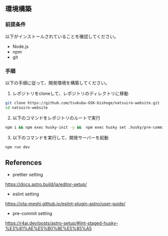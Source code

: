 ## 環境構築

### 前提条件

以下がインストールされていることを確認してください。

- Node.js
- npm
- git

### 手順

以下の手順に従って、開発環境を構築してください。

1. レポジトリをcloneして、レポジトリのディレクトリに移動

```sh
git clone https://github.com/tsukuba-GSK-bishoge/natsuiro-website.git
cd natsuiro-website
```

2. 以下のコマンドをレポジトリのルートで実行

```sh
npm i && npm exec husky-init -y &&  npm exec husky set .husky/pre-commit "npm exec lint-staged"
```

3. 以下のコマンドを実行して、開発サーバーを起動

```sh
npm run dev
```

## References

- prettier setting

https://docs.astro.build/ja/editor-setup/

- eslint setting

https://ota-meshi.github.io/eslint-plugin-astro/user-guide/

- pre-commit setting

https://r4ai.dev/posts/astro-setup/#lint-staged-husky-%E3%81%AE%E5%B0%8E%E5%85%A5
